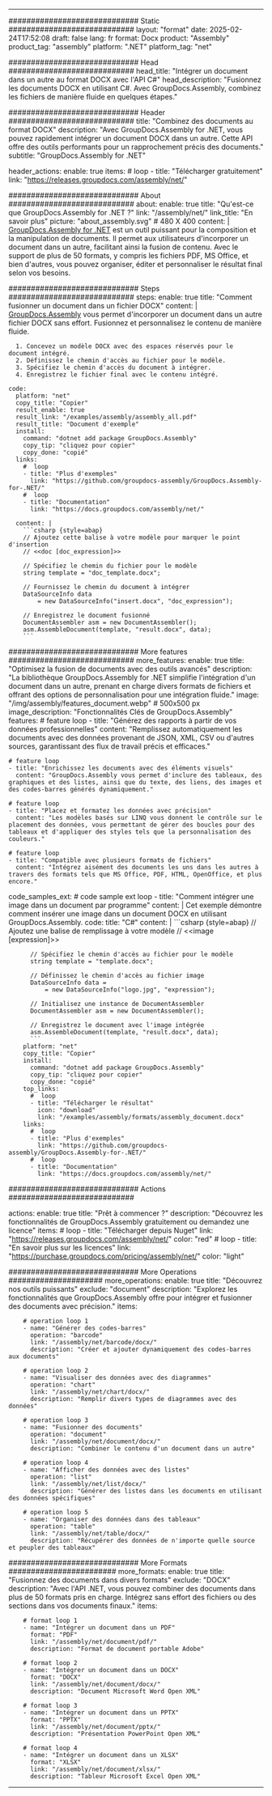 



---
############################# Static ############################
layout: "format"
date:  2025-02-24T17:52:08
draft: false
lang: fr
format: Docx
product: "Assembly"
product_tag: "assembly"
platform: ".NET"
platform_tag: "net"

############################# Head ############################
head_title: "Intégrer un document dans un autre au format DOCX avec l'API C#"
head_description: "Fusionnez les documents DOCX en utilisant C#. Avec GroupDocs.Assembly, combinez les fichiers de manière fluide en quelques étapes."

############################# Header ############################
title: "Combinez des documents au format DOCX" 
description: "Avec GroupDocs.Assembly for .NET, vous pouvez rapidement intégrer un document DOCX dans un autre. Cette API offre des outils performants pour un rapprochement précis des documents."
subtitle: "GroupDocs.Assembly for .NET" 

header_actions:
  enable: true
  items:
    #  loop
    - title: "Télécharger gratuitement"
      link: "https://releases.groupdocs.com/assembly/net/"
      
############################# About ############################
about:
    enable: true
    title: "Qu'est-ce que GroupDocs.Assembly for .NET ?"
    link: "/assembly/net/"
    link_title: "En savoir plus"
    picture: "about_assembly.svg" # 480 X 400
    content: |
       [GroupDocs.Assembly for .NET](/assembly/net/) est un outil puissant pour la composition et la manipulation de documents. Il permet aux utilisateurs d'incorporer un document dans un autre, facilitant ainsi la fusion de contenu. Avec le support de plus de 50 formats, y compris les fichiers PDF, MS Office, et bien d'autres, vous pouvez organiser, éditer et personnaliser le résultat final selon vos besoins.

############################# Steps ############################
steps:
    enable: true
    title: "Comment fusionner un document dans un fichier DOCX"
    content: |
      [GroupDocs.Assembly](/assembly/net/) vous permet d'incorporer un document dans un autre fichier DOCX sans effort. Fusionnez et personnalisez le contenu de manière fluide.
      
      1. Concevez un modèle DOCX avec des espaces réservés pour le document intégré.
      2. Définissez le chemin d'accès au fichier pour le modèle.
      3. Spécifiez le chemin d'accès du document à intégrer.
      4. Enregistrez le fichier final avec le contenu intégré.
   
    code:
      platform: "net"
      copy_title: "Copier"
      result_enable: true
      result_link: "/examples/assembly/assembly_all.pdf"
      result_title: "Document d'exemple"
      install:
        command: "dotnet add package GroupDocs.Assembly"
        copy_tip: "cliquez pour copier"
        copy_done: "copié"
      links:
        #  loop
        - title: "Plus d'exemples"
          link: "https://github.com/groupdocs-assembly/GroupDocs.Assembly-for-.NET/"
        #  loop
        - title: "Documentation"
          link: "https://docs.groupdocs.com/assembly/net/"
          
      content: |
        ```csharp {style=abap}
        // Ajoutez cette balise à votre modèle pour marquer le point d'insertion
        // <<doc [doc_expression]>>

        // Spécifiez le chemin du fichier pour le modèle
        string template = "doc_template.docx";

        // Fournissez le chemin du document à intégrer
        DataSourceInfo data 
            = new DataSourceInfo("insert.docx", "doc_expression");

        // Enregistrez le document fusionné
        DocumentAssembler asm = new DocumentAssembler();
        asm.AssembleDocument(template, "result.docx", data);
        ```            

############################# More features ############################
more_features:
  enable: true
  title: "Optimisez la fusion de documents avec des outils avancés"
  description: "La bibliothèque GroupDocs.Assembly for .NET simplifie l'intégration d'un document dans un autre, prenant en charge divers formats de fichiers et offrant des options de personnalisation pour une intégration fluide."
  image: "/img/assembly/features_document.webp" # 500x500 px
  image_description: "Fonctionnalités Clés de GroupDocs.Assembly"
  features:
    # feature loop
    - title: "Générez des rapports à partir de vos données professionnelles"
      content: "Remplissez automatiquement les documents avec des données provenant de JSON, XML, CSV ou d'autres sources, garantissant des flux de travail précis et efficaces."

    # feature loop
    - title: "Enrichissez les documents avec des éléments visuels"
      content: "GroupDocs.Assembly vous permet d'inclure des tableaux, des graphiques et des listes, ainsi que du texte, des liens, des images et des codes-barres générés dynamiquement."

    # feature loop
    - title: "Placez et formatez les données avec précision"
      content: "Les modèles basés sur LINQ vous donnent le contrôle sur le placement des données, vous permettant de gérer des boucles pour des tableaux et d'appliquer des styles tels que la personnalisation des couleurs."

    # feature loop
    - title: "Compatible avec plusieurs formats de fichiers"
      content: "Intégrez aisément des documents les uns dans les autres à travers des formats tels que MS Office, PDF, HTML, OpenOffice, et plus encore."
      
  code_samples_ext:
    # code sample ext loop
    - title: "Comment intégrer une image dans un document par programme"
      content: |
        Cet exemple démontre comment insérer une image dans un document DOCX en utilisant GroupDocs.Assembly.
      code:
        title: "C#"
        content: |
          ```csharp {style=abap}
          // Ajoutez une balise de remplissage à votre modèle
          // <<image [expression]>>

          // Spécifiez le chemin d'accès au fichier pour le modèle
          string template = "template.docx";

          // Définissez le chemin d'accès au fichier image
          DataSourceInfo data =
              = new DataSourceInfo("logo.jpg", "expression");

          // Initialisez une instance de DocumentAssembler
          DocumentAssembler asm = new DocumentAssembler();

          // Enregistrez le document avec l'image intégrée
          asm.AssembleDocument(template, "result.docx", data);
          ```
        platform: "net"
        copy_title: "Copier"
        install:
          command: "dotnet add package GroupDocs.Assembly"
          copy_tip: "cliquez pour copier"
          copy_done: "copié"
        top_links:
          #  loop
          - title: "Télécharger le résultat"
            icon: "download"
            link: "/examples/assembly/formats/assembly_document.docx"
        links:
          #  loop
          - title: "Plus d'exemples"
            link: "https://github.com/groupdocs-assembly/GroupDocs.Assembly-for-.NET/"
          #  loop
          - title: "Documentation"
            link: "https://docs.groupdocs.com/assembly/net/"
            

            


############################# Actions ############################

actions:
  enable: true
  title: "Prêt à commencer ?"
  description: "Découvrez les fonctionnalités de GroupDocs.Assembly gratuitement ou demandez une licence"
  items:
    #  loop
    - title: "Télécharger depuis Nuget"
      link: "https://releases.groupdocs.com/assembly/net/"
      color: "red"
        #  loop
    - title: "En savoir plus sur les licences"
      link: "https://purchase.groupdocs.com/pricing/assembly/net/"
      color: "light"


############################# More Operations #####################
more_operations:
    enable: true
    title: "Découvrez nos outils puissants"
    exclude: "document"
    description: "Explorez les fonctionnalités que GroupDocs.Assembly offre pour intégrer et fusionner des documents avec précision."
    items: 
          
        # operation loop 1
        - name: "Générer des codes-barres"
          operation: "barcode"
          link: "/assembly/net/barcode/docx/"
          description: "Créer et ajouter dynamiquement des codes-barres aux documents"

        # operation loop 2
        - name: "Visualiser des données avec des diagrammes"
          operation: "chart"
          link: "/assembly/net/chart/docx/"
          description: "Remplir divers types de diagrammes avec des données"

        # operation loop 3
        - name: "Fusionner des documents"
          operation: "document"
          link: "/assembly/net/document/docx/"
          description: "Combiner le contenu d'un document dans un autre"

        # operation loop 4
        - name: "Afficher des données avec des listes"
          operation: "list"
          link: "/assembly/net/list/docx/"
          description: "Générer des listes dans les documents en utilisant des données spécifiques"

        # operation loop 5
        - name: "Organiser des données dans des tableaux"
          operation: "table"
          link: "/assembly/net/table/docx/"
          description: "Récupérer des données de n'importe quelle source et peupler des tableaux"
         
          
############################# More Formats ########################
more_formats:
    enable: true
    title: "Fusionnez des documents dans divers formats"
    exclude: "DOCX"
    description: "Avec l'API .NET, vous pouvez combiner des documents dans plus de 50 formats pris en charge. Intégrez sans effort des fichiers ou des sections dans vos documents finaux."
    items: 
          
        # format loop 1
        - name: "Intégrer un document dans un PDF"
          format: "PDF"
          link: "/assembly/net/document/pdf/"
          description: "Format de document portable Adobe"
          
        # format loop 2
        - name: "Intégrer un document dans un DOCX"
          format: "DOCX"
          link: "/assembly/net/document/docx/"
          description: "Document Microsoft Word Open XML"
          
        # format loop 3
        - name: "Intégrer un document dans un PPTX"
          format: "PPTX"
          link: "/assembly/net/document/pptx/"
          description: "Présentation PowerPoint Open XML"
          
        # format loop 4
        - name: "Intégrer un document dans un XLSX"
          format: "XLSX"
          link: "/assembly/net/document/xlsx/"
          description: "Tableur Microsoft Excel Open XML"


          

---